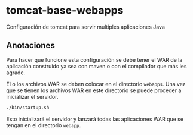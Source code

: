 # tomcat-base-webapps

Configuración de tomcat para servir multiples aplicaciones Java

## Anotaciones

Para hacer que funcione esta configuración se debe tener el WAR de la aplicación
construido ya sea con maven o con el compilador que más les agrade.

El o los archivos WAR se deben colocar en el directorio `webapps`. Una vez que se
tienen los archivos WAR en este directorio se puede proceder a inicializar el
servidor.

```bash
./bin/startup.sh
```

Esto inicializará el servidor y lanzará todas las aplicaciones WAR que se tengan
en el directorio `webapp`.
